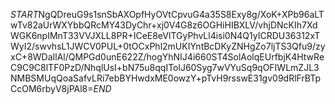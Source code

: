 $START$NgQDreuG9s1snSbAXOpfHyOVtCpvuG4a35S8Exy8g/XoK+XPb96aLTwTv82aUrWXYbbQRcMY43DyChr+xj0V4G8z6OGHiHIBXLV/vhjDNcKIh7XdWGK6npIMnT33VVJXLL8PR+ICeE8eVlTGyPhvLl4isi0N4Q1yICRDU36312xTWyI2/swvhsL1JWCV0PUL+0tOCxPhl2mUKIYntBcDKyZNHgZo7ljTS3Qfu9/zyxC+8WDaIlAl/QMPGd0unE622Z/hogYhNIJ4i660ST4SolAolqEUrfbjK4HtwReC9C9C8lTF0PzD/NhqlUsI+bN75u8qqITolJ60Syg7wVYuSq9qOFIWLmZJL3NMBSMUqQoaSafvLRi7ebBYHwdxME0owzY+pTvH9rsswE31gv09dRlFrBTpCcOM6rbyV8jPAl8=$END$